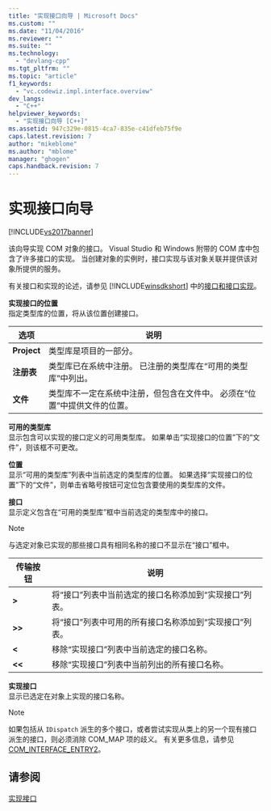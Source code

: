 ```yaml
---
title: "实现接口向导 | Microsoft Docs"
ms.custom: ""
ms.date: "11/04/2016"
ms.reviewer: ""
ms.suite: ""
ms.technology: 
  - "devlang-cpp"
ms.tgt_pltfrm: ""
ms.topic: "article"
f1_keywords: 
  - "vc.codewiz.impl.interface.overview"
dev_langs: 
  - "C++"
helpviewer_keywords: 
  - "实现接口向导 [C++]"
ms.assetid: 947c329e-0815-4ca7-835e-c41dfeb75f9e
caps.latest.revision: 7
author: "mikeblome"
ms.author: "mblome"
manager: "ghogen"
caps.handback.revision: 7
---
```

# 实现接口向导
[!INCLUDE[vs2017banner](../assembler/inline/includes/vs2017banner.md)]

该向导实现 COM 对象的接口。  Visual Studio 和 Windows 附带的 COM 库中包含了许多接口的实现。  当创建对象的实例时，接口实现与该对象关联并提供该对象所提供的服务。  
  
 有关接口和实现的论述，请参见 [!INCLUDE[winsdkshort](../atl/reference/includes/winsdkshort_md.md)] 中的[接口和接口实现](http://msdn.microsoft.com/library/windows/desktop/ms694356)。  
  
 **实现接口的位置**  
 指定类型库的位置，将从该位置创建接口。  
  
|选项|说明|  
|--------|--------|  
|**Project**|类型库是项目的一部分。|  
|**注册表**|类型库已在系统中注册。  已注册的类型库在“可用的类型库”中列出。|  
|**文件**|类型库不一定在系统中注册，但包含在文件中。  必须在“位置”中提供文件的位置。|  
  
 **可用的类型库**  
 显示包含可以实现的接口定义的可用类型库。  如果单击“实现接口的位置”下的“文件”，则该框不可更改。  
  
 **位置**  
 显示“可用的类型库”列表中当前选定的类型库的位置。  如果选择“实现接口的位置”下的“文件”，则单击省略号按钮可定位包含要使用的类型库的文件。  
  
 **接口**  
 显示定义包含在“可用的类型库”框中当前选定的类型库中的接口。  
  
> [!NOTE]
>  与选定对象已实现的那些接口具有相同名称的接口不显示在“接口”框中。  
  
|传输按钮|说明|  
|----------|--------|  
|**\>**|将“接口”列表中当前选定的接口名称添加到“实现接口”列表。|  
|**\>\>**|将“接口”列表中可用的所有接口名称添加到“实现接口”列表。|  
|**\<**|移除“实现接口”列表中当前选定的接口名称。|  
|**\<\<**|移除“实现接口”列表中当前列出的所有接口名称。|  
  
 **实现接口**  
 显示已选定在对象上实现的接口名称。  
  
> [!NOTE]
>  如果包括从 `IDispatch` 派生的多个接口，或者尝试实现从类上的另一个现有接口派生的接口，则必须消除 COM\_MAP 项的歧义。  有关更多信息，请参见 [COM\_INTERFACE\_ENTRY2](../Topic/COM_INTERFACE_ENTRY2.md)。  
  
## 请参阅  
 [实现接口](../ide/implementing-an-interface-visual-cpp.md)
